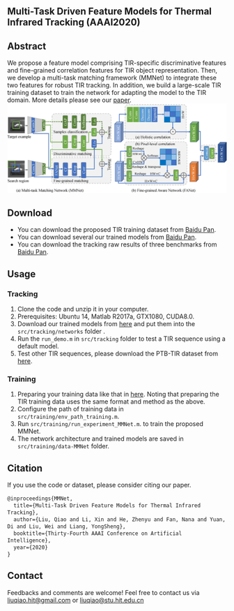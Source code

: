 ## Multi-Task Driven Feature Models for Thermal Infrared Tracking (AAAI2020)
## Abstract
We propose a feature model comprising TIR-specific discriminative features and fine-grained correlation features for TIR object representation. Then, we develop a multi-task matching framework (MMNet) to integrate these two features for robust TIR tracking. In addition, we build a large-scale TIR training dataset to train the network for adapting the model to the TIR domain. More details please see our [paper](https://www.researchgate.net/publication/337533102_Multi-Task_Driven_Feature_Models_for_Thermal_Infrared_Tracking).
![Alt text](./MMNet.jpg)
## Download
*  You can download the proposed TIR training dataset from [Baidu Pan](https://pan.baidu.com/s/1uLQ8pHsAbBq8hRFM2aOhYg).
*  You can download several our trained models from [Baidu Pan](https://pan.baidu.com/s/1czaAeie5iD8hvXjJV401Pw).
*  You can download the tracking raw results of three benchmarks from [Baidu Pan](https://pan.baidu.com/s/1knmuUTv72cLwhy40eUOMlA).
## Usage
### Tracking
1. Clone the code and unzip it in your computer.
2. Prerequisites: Ubuntu 14, Matlab R2017a, GTX1080, CUDA8.0.
3. Download our trained models from [here]() and put them into the `src/tracking/networks` folder .
4. Run the `run_demo.m` in `src/tracking` folder to test a TIR sequence using a default model.
5. Test other TIR sequences, please download the PTB-TIR dataset from [here](https://github.com/QiaoLiuHit/PTB-TIR_Evaluation_toolkit).
### Training
1. Preparing your training data like that in [here](https://github.com/bertinetto/siamese-fc/tree/master/ILSVRC15-curation). Noting that preparing the TIR training data uses the same format and method as the above.
2. Configure the path of training data in  `src/training/env_path_training.m`.
3. Run `src/training/run_experiment_MMNet.m`. to train the proposed MMNet.
4. The network architecture and trained models are saved in `src/training/data-MMNet` folder.
## Citation
If you use the code or dataset, please consider citing our paper.
```
@inproceedings{MMNet,
  title={Multi-Task Driven Feature Models for Thermal Infrared Tracking},
  author={Liu, Qiao and Li, Xin and He, Zhenyu and Fan, Nana and Yuan, Di and Liu, Wei and Liang, YongSheng},
  booktitle={Thirty-Fourth AAAI Conference on Artificial Intelligence},
  year={2020}
}
```
## Contact
Feedbacks and comments are welcome! 
Feel free to contact us via liuqiao.hit@gmail.com or liuqiao@stu.hit.edu.cn